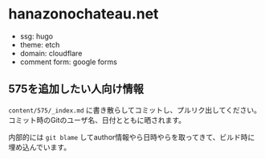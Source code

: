 # hanazonochateau.net

- ssg: hugo
- theme: etch
- domain: cloudflare
- comment form: google forms

## 575を追加したい人向け情報

`content/575/_index.md` に書き散らしてコミットし、プルリク出してください。
コミット時のGitのユーザ名、日付とともに晒されます。

内部的には `git blame` してauthor情報やら日時やらを取ってきて、ビルド時に埋め込んでいます。
